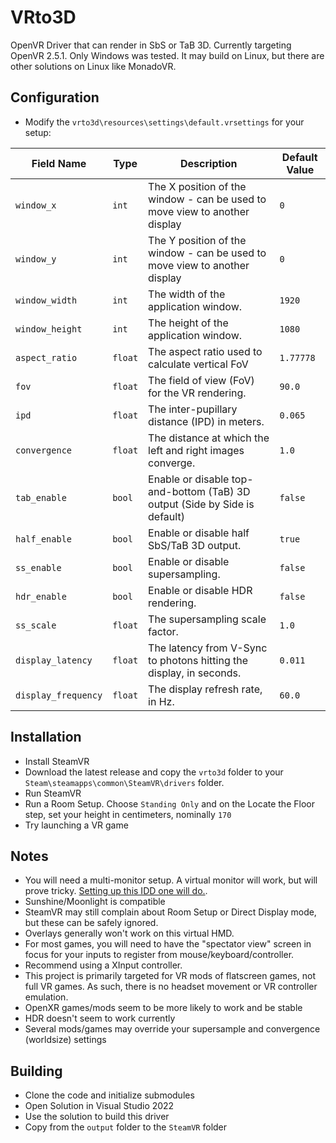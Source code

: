 # VRto3D

OpenVR Driver that can render in SbS or TaB 3D.
Currently targeting OpenVR 2.5.1.
Only Windows was tested. It may build on Linux, but there are other solutions on Linux like MonadoVR.


## Configuration

- Modify the `vrto3d\resources\settings\default.vrsettings` for your setup:

| Field Name          | Type    | Description                                                                                 | Default Value |
|---------------------|---------|---------------------------------------------------------------------------------------------|---------------|
| `window_x`          | `int`   | The X position of the window - can be used to move view to another display                  | `0`           |
| `window_y`          | `int`   | The Y position of the window - can be used to move view to another display                  | `0`           |
| `window_width`      | `int`   | The width of the application window.                                                        | `1920`        |
| `window_height`     | `int`   | The height of the application window.                                                       | `1080`        |
| `aspect_ratio`      | `float` | The aspect ratio used to calculate vertical FoV                                             | `1.77778`     |
| `fov`               | `float` | The field of view (FoV) for the VR rendering.                                               | `90.0`        |
| `ipd`               | `float` | The inter-pupillary distance (IPD) in meters.                                               | `0.065`       |
| `convergence`       | `float` | The distance at which the left and right images converge.                                   | `1.0`         |
| `tab_enable`        | `bool`  | Enable or disable top-and-bottom (TaB) 3D output (Side by Side is default)                  | `false`       |
| `half_enable`       | `bool`  | Enable or disable half SbS/TaB 3D output.                                                   | `true`        |
| `ss_enable`         | `bool`  | Enable or disable supersampling.                                                            | `false`       |
| `hdr_enable`        | `bool`  | Enable or disable HDR rendering.                                                            | `false`       |
| `ss_scale`          | `float` | The supersampling scale factor.                                                             | `1.0`         |
| `display_latency`   | `float` | The latency from V-Sync to photons hitting the display, in seconds.                         | `0.011`       |
| `display_frequency` | `float` | The display refresh rate, in Hz.                                                            | `60.0`        |


## Installation

- Install SteamVR
- Download the latest release and copy the `vrto3d` folder to your `Steam\steamapps\common\SteamVR\drivers` folder.
- Run SteamVR
- Run a Room Setup. Choose `Standing Only` and on the Locate the Floor step, set your height in centimeters, nominally `170`
- Try launching a VR game


## Notes

- You will need a multi-monitor setup. A virtual monitor will work, but will prove tricky. [Setting up this IDD one will do.](https://www.reddit.com/r/cloudygamer/comments/185agmk/guide_how_to_setup_hdr_with_moonlightsunshine/).  
- Sunshine/Moonlight is compatible
- SteamVR may still complain about Room Setup or Direct Display mode, but these can be safely ignored.
- Overlays generally won't work on this virtual HMD.
- For most games, you will need to have the "spectator view" screen in focus for your inputs to register from mouse/keyboard/controller.
- Recommend using a XInput controller.
- This project is primarily targeted for VR mods of flatscreen games, not full VR games. As such, there is no headset movement or VR controller emulation.
- OpenXR games/mods seem to be more likely to work and be stable
- HDR doesn't seem to work currently
- Several mods/games may override your supersample and convergence (worldsize) settings


## Building

- Clone the code and initialize submodules
- Open Solution in Visual Studio 2022
- Use the solution to build this driver
- Copy from the `output` folder to the `SteamVR` folder